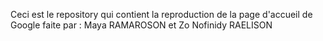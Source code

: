 Ceci est le repository qui contient la reproduction de la page d'accueil de Google faite par :
Maya RAMAROSON et Zo Nofinidy RAELISON